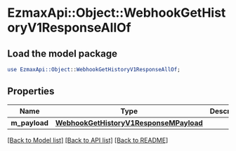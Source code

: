 # EzmaxApi::Object::WebhookGetHistoryV1ResponseAllOf

## Load the model package
```perl
use EzmaxApi::Object::WebhookGetHistoryV1ResponseAllOf;
```

## Properties
Name | Type | Description | Notes
------------ | ------------- | ------------- | -------------
**m_payload** | [**WebhookGetHistoryV1ResponseMPayload**](WebhookGetHistoryV1ResponseMPayload.md) |  | 

[[Back to Model list]](../README.md#documentation-for-models) [[Back to API list]](../README.md#documentation-for-api-endpoints) [[Back to README]](../README.md)


